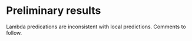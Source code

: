 # Preliminary results
Lambda predications are inconsistent with local predictions.
Comments to follow.
